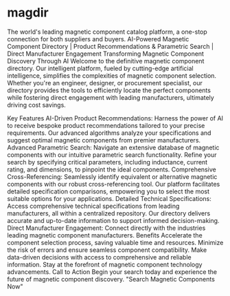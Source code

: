 # magdir

The world's leading magnetic component catalog platform, a one-stop connection for both suppliers and buyers.
AI-Powered Magnetic Component Directory | Product Recommendations & Parametric Search | Direct Manufacturer Engagement
Transforming Magnetic Component Discovery Through AI
Welcome to the definitive magnetic component directory. Our intelligent platform, fueled by cutting-edge artificial intelligence, simplifies the complexities of magnetic component selection. Whether you're an engineer, designer, or procurement specialist, our directory provides the tools to efficiently locate the perfect components while fostering direct engagement with leading manufacturers, ultimately driving cost savings.

Key Features
AI-Driven Product Recommendations:
Harness the power of AI to receive bespoke product recommendations tailored to your precise requirements. Our advanced algorithms analyze your specifications and suggest optimal magnetic components from premier manufacturers.
Advanced Parametric Search:
Navigate an extensive database of magnetic components with our intuitive parametric search functionality. Refine your search by specifying critical parameters, including inductance, current rating, and dimensions, to pinpoint the ideal components.
Comprehensive Cross-Referencing:
Seamlessly identify equivalent or alternative magnetic components with our robust cross-referencing tool. Our platform facilitates detailed specification comparisons, empowering you to select the most suitable options for your applications.
Detailed Technical Specifications:
Access comprehensive technical specifications from leading manufacturers, all within a centralized repository. Our directory delivers accurate and up-to-date information to support informed decision-making.
Direct Manufacturer Engagement:
Connect directly with the industries leading magnetic component manufacturers.
Benefits
Accelerate the component selection process, saving valuable time and resources.
Minimize the risk of errors and ensure seamless component compatibility.
Make data-driven decisions with access to comprehensive and reliable information.
Stay at the forefront of magnetic component technology advancements.
Call to Action
Begin your search today and experience the future of magnetic component discovery.
"Search Magnetic Components Now"
